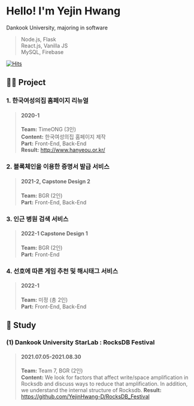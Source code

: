 # Hello! I'm Yejin Hwang
Dankook University, majoring in software    

> Node.js, Flask   
> React.js, Vanilla JS   
> MySQL, Firebase   

[![Hits](https://hits.seeyoufarm.com/api/count/incr/badge.svg?url=https%3A%2F%2Fgithub.com%2FYejinHwang-D&count_bg=%23BBB4FF&title_bg=%23555555&icon=&icon_color=%23E7E7E7&title=hits&edge_flat=false)](https://hits.seeyoufarm.com)

##  🤝🏻 Project
### 1. 한국여성의집 홈페이지 리뉴얼
> #### 2020-1
>**Team:** TimeONG (3인)  
>**Content:** 한국여성의집 홈페이지 제작  
>**Part:** Front-End, Back-End   
>**Result:** http://www.hanyeou.or.kr/

### 2. 블록체인을 이용한 증명서 발급 서비스
> #### 2021-2, Capstone Design 2
>**Team:** BGR (2인)  
> **Part:** Front-End, Back-End  

### 3. 인근 병원 검색 서비스
> #### 2022-1 Capstone Design 1   
>**Team:** BGR (2인)  
> **Part:** Front-End  

### 4. 선호에 따른 게임 추천 및 해시태그 서비스
> #### 2022-1
>**Team:** 미정 (총 2인)  
> **Part:** Front-End, Back-End  
> 

## 📕 Study
### (1) Dankook University StarLab : RocksDB Festival
> #### 2021.07.05-2021.08.30  
> **Team:** Team 7, BGR (2인)  
>**Content:** We look for factors that affect write/space amplification in Rocksdb and discuss ways to reduce that amplification. In addition, we understand the internal structure of Rocksdb.
> **Result:** https://github.com/YejinHwang-D/RocksDB_Festival   
